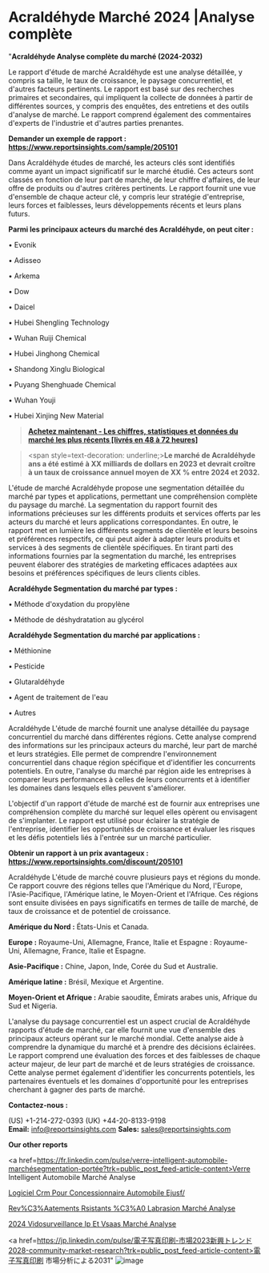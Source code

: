 # Acraldéhyde Marché 2024 |Analyse complète

"<strong>Acraldéhyde Analyse complète du marché (2024-2032)</strong>

Le rapport d'étude de marché Acraldéhyde est une analyse détaillée, y compris sa taille, le taux de croissance, le paysage concurrentiel, et d'autres facteurs pertinents. Le rapport est basé sur des recherches primaires et secondaires, qui impliquent la collecte de données à partir de différentes sources, y compris des enquêtes, des entretiens et des outils d'analyse de marché. Le rapport comprend également des commentaires d'experts de l'industrie et d'autres parties prenantes.

<strong>Demander un exemple de rapport : </strong><strong><a href=https://www.reportsinsights.com/sample/205101>https://www.reportsinsights.com/sample/205101</a></strong>

Dans Acraldéhyde études de marché, les acteurs clés sont identifiés comme ayant un impact significatif sur le marché étudié. Ces acteurs sont classés en fonction de leur part de marché, de leur chiffre d'affaires, de leur offre de produits ou d'autres critères pertinents. Le rapport fournit une vue d'ensemble de chaque acteur clé, y compris leur stratégie d'entreprise, leurs forces et faiblesses, leurs développements récents et leurs plans futurs.

<strong>Parmi les principaux acteurs du marché des Acraldéhyde, on peut citer :</strong>

• Evonik

• Adisseo

• Arkema

• Dow

• Daicel

• Hubei Shengling Technology

• Wuhan Ruiji Chemical

• Hubei Jinghong Chemical

• Shandong Xinglu Biological

• Puyang Shenghuade Chemical

• Wuhan Youji

• Hubei Xinjing New Material

<blockquote><a href=https://reportsinsights.com/buynow/205101><span style=text-decoration: underline;><strong>Achetez maintenant - Les chiffres, statistiques et données du marché les plus récents [livrés en 48 à 72 heures]</strong></span></a></blockquote>
<blockquote>
<div class=group w-full text-gray-800 dark:text-gray-100 border-b border-black/10 dark:border-gray-900/50 bg-gray-50 dark:bg-[#444654]>
<div class=flex p-4 gap-4 text-base md:gap-6 md:max-w-2xl lg:max-w-xl xl:max-w-3xl md:py-6 lg:px-0 m-auto>
<div class=relative flex flex-col w-[calc(100%-50px)] gap-1 md:gap-3 lg:w-[calc(100%-115px)]>
<div class=flex flex-grow flex-col gap-3>
<div class=min-h-[20px] flex flex-col items-start gap-4 whitespace-pre-wrap break-words>
<div class=result-streaming markdown prose w-full break-words dark:prose-invert light>

<span style=text-decoration: underline;><strong>Le marché de Acraldéhyde ans a été estimé à XX milliards de dollars en 2023 et devrait croître à un taux de croissance annuel moyen de XX % entre 2024 et 2032.</strong></span>

</div>
</div>
</div>
</div>
</div>
</div></blockquote>
L'étude de marché Acraldéhyde propose une segmentation détaillée du marché par types et applications, permettant une compréhension complète du paysage du marché. La segmentation du rapport fournit des informations précieuses sur les différents produits et services offerts par les acteurs du marché et leurs applications correspondantes. En outre, le rapport met en lumière les différents segments de clientèle et leurs besoins et préférences respectifs, ce qui peut aider à adapter leurs produits et services à des segments de clientèle spécifiques. En tirant parti des informations fournies par la segmentation du marché, les entreprises peuvent élaborer des stratégies de marketing efficaces adaptées aux besoins et préférences spécifiques de leurs clients cibles.

<strong>Acraldéhyde Segmentation du marché par types :</strong>

• Méthode d'oxydation du propylène

• Méthode de déshydratation au glycérol

<strong>Acraldéhyde Segmentation du marché par applications :</strong>

• Méthionine

• Pesticide

• Glutaraldéhyde

• Agent de traitement de l'eau

• Autres

Acraldéhyde L'étude de marché fournit une analyse détaillée du paysage concurrentiel du marché dans différentes régions. Cette analyse comprend des informations sur les principaux acteurs du marché, leur part de marché et leurs stratégies. Elle permet de comprendre l'environnement concurrentiel dans chaque région spécifique et d'identifier les concurrents potentiels. En outre, l'analyse du marché par région aide les entreprises à comparer leurs performances à celles de leurs concurrents et à identifier les domaines dans lesquels elles peuvent s'améliorer.

L'objectif d'un rapport d'étude de marché est de fournir aux entreprises une compréhension complète du marché sur lequel elles opèrent ou envisagent de s'implanter. Le rapport est utilisé pour éclairer la stratégie de l'entreprise, identifier les opportunités de croissance et évaluer les risques et les défis potentiels liés à l'entrée sur un marché particulier.

<strong>Obtenir un rapport à un prix avantageux : <a href=https://www.reportsinsights.com/discount/205101>https://www.reportsinsights.com/discount/205101</a></strong>

Acraldéhyde L'étude de marché couvre plusieurs pays et régions du monde. Ce rapport couvre des régions telles que l'Amérique du Nord, l'Europe, l'Asie-Pacifique, l'Amérique latine, le Moyen-Orient et l'Afrique. Ces régions sont ensuite divisées en pays significatifs en termes de taille de marché, de taux de croissance et de potentiel de croissance.

<strong>Amérique du Nord :</strong> États-Unis et Canada.

<strong>Europe :</strong> Royaume-Uni, Allemagne, France, Italie et Espagne : Royaume-Uni, Allemagne, France, Italie et Espagne.

<strong>Asie-Pacifique :</strong> Chine, Japon, Inde, Corée du Sud et Australie.

<strong>Amérique latine :</strong> Brésil, Mexique et Argentine.

<strong>Moyen-Orient et Afrique :</strong> Arabie saoudite, Émirats arabes unis, Afrique du Sud et Nigeria.

L'analyse du paysage concurrentiel est un aspect crucial de Acraldéhyde rapports d'étude de marché, car elle fournit une vue d'ensemble des principaux acteurs opérant sur le marché mondial. Cette analyse aide à comprendre la dynamique du marché et à prendre des décisions éclairées. Le rapport comprend une évaluation des forces et des faiblesses de chaque acteur majeur, de leur part de marché et de leurs stratégies de croissance. Cette analyse permet également d'identifier les concurrents potentiels, les partenaires éventuels et les domaines d'opportunité pour les entreprises cherchant à gagner des parts de marché.

<strong>Contactez-nous :</strong>

(US) +1-214-272-0393
(UK) +44-20-8133-9198
<strong>Email:</strong> <a>info@reportsinsights.com</a>
<strong>Sales:</strong> <a>sales@reportsinsights.com</a>

<strong>Our other reports</strong>

<a href=https://fr.linkedin.com/pulse/verre-intelligent-automobile-marchésegmentation-portée?trk=public_post_feed-article-content>Verre Intelligent Automobile Marché Analyse</a>

<a href=https://www.linkedin.com/pulse/logiciel-crm-pour-concessionnaire-automobile-ejusf/>Logiciel Crm Pour Concessionnaire Automobile Ejusf/</a>

<a href=https://www.linkedin.com/pulse/rev%C3%AAtements-r%C3%A9sistants-%C3%A0-labrasion-march%C3%A9s-perspectives-5uobf/>Rev%C3%Aatements Rsistants %C3%A0 Labrasion Marché Analyse</a>

<a href=https://www.linkedin.com/pulse/2024-vid%C3%A9osurveillance-ip-et-vsaas-march%C3%A9tendance-ztxwc/>2024 Vidosurveillance Ip Et Vsaas Marché Analyse</a>

<a href=https://jp.linkedin.com/pulse/電子写真印刷-市場2023新興トレンド2028-community-market-research?trk=public_post_feed-article-content>電子写真印刷 市場分析による2031</a>"
![image](https://github.com/daminid12/RImarketexcellence/assets/158430485/80ff60fa-99e0-40e0-8380-70aa38098924)
